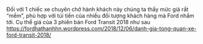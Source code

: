 Đối với 1 chiếc xe chuyên chở hành khách này chúng ta thấy mức giá rất “mềm”, phù hợp với túi tiền của nhiều đối tượng khách hàng mà Ford nhắm tới. Cụ thể giá của 3 phiên bản Ford Transit 2018 như sau
https://fordhathanhhn.wordpress.com/2018/12/06/danh-gia-tong-quan-xe-ford-transit-2018/
